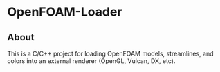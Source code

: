 # OpenFOAM-Loader

## About

This is a C/C++ project for loading OpenFOAM models, streamlines, and colors into an external renderer (OpenGL, Vulcan, DX, etc). 

